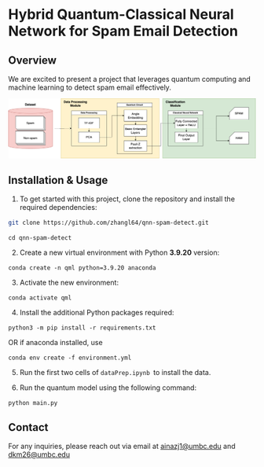 # Hybrid Quantum-Classical Neural Network for Spam Email Detection

## Overview
We are excited to present a project that leverages quantum computing and machine learning to detect spam email effectively.

![Quantum_Spam_diagram.png](Quantum_Spam_diagram.png "pipeline")


## Installation & Usage

1. To get started with this project, clone the repository and install the required dependencies:

```bash
git clone https://github.com/zhangl64/qnn-spam-detect.git
```
```
cd qnn-spam-detect
```
2. Create a new virtual environment with Python **3.9.20** version: 
```
conda create -n qml python=3.9.20 anaconda
```
3. Activate the new environment: 
```
conda activate qml
```
4. Install the additional Python packages required:

```
python3 -m pip install -r requirements.txt
```
OR if anaconda installed, use 
```
conda env create -f environment.yml
```

5. Run the first two cells of ```dataPrep.ipynb ```to install the data.



6. Run the quantum model using the following command:

```
python main.py
```
<!--
## Citation
If you use this project or its findings, please cite it as follows:

```

```
-->


## Contact
For any inquiries, please reach out via email at ainazj1@umbc.edu and dkm26@umbc.edu
